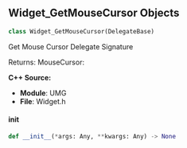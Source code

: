 ## Widget_GetMouseCursor Objects

```python
class Widget_GetMouseCursor(DelegateBase)
```

Get Mouse Cursor  Delegate Signature

Returns:
    MouseCursor:

**C++ Source:**

- **Module**: UMG
- **File**: Widget.h

<a id="unreal.Widget_GetMouseCursor.__init__"></a>

#### __init__

```python
def __init__(*args: Any, **kwargs: Any) -> None
```

<a id="unreal.Widget_GetSlateBrush"></a>